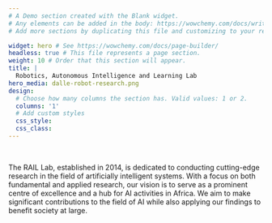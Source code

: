 ```yaml
---
# A Demo section created with the Blank widget.
# Any elements can be added in the body: https://wowchemy.com/docs/writing-markdown-latex/
# Add more sections by duplicating this file and customizing to your requirements.

widget: hero # See https://wowchemy.com/docs/page-builder/
headless: true # This file represents a page section.
weight: 10 # Order that this section will appear.
title: |
  Robotics, Autonomous Intelligence and Learning Lab
hero_media: dalle-robot-research.png
design:
  # Choose how many columns the section has. Valid values: 1 or 2.
  columns: '1'
  # Add custom styles
  css_style:
  css_class:
---
```


<br>

The RAIL Lab, established in 2014, is dedicated to conducting cutting-edge research in the field of artificially intelligent systems. 
With a focus on both fundamental and applied research, our vision is to serve as a prominent centre of excellence and a hub for 
AI activities in Africa. We aim to make significant contributions to the field of AI while also applying our findings to benefit society at large.


